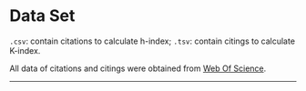 # Data Set
`.csv`: contain citations to calculate h-index;
`.tsv`: contain citings to calculate K-index.

All data of citations and citings were obtained from [Web Of Science](http://apps.webofknowledge.com).

---
